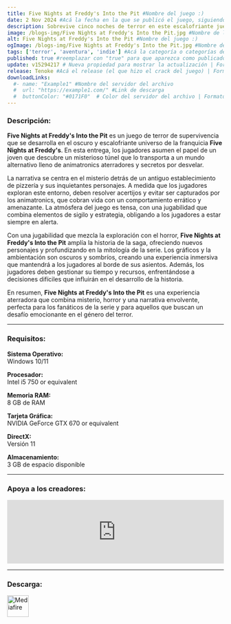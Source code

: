 ```yaml
---
title: Five Nights at Freddy's Into the Pit #Nombre del juego :)
date: 2 Nov 2024 #Acá la fecha en la que se publicó el juego, siguiendo este formato: Dia "30", Mes "Oct", Año "2024" = como debe quedar: 30 Oct 2024
description: Sobrevive cinco noches de terror en este escalofriante juego de aventuras. Viaja entre períodos de tiempo, recoge pistas y escapa de la amenaza que te persigue implacablemente. Muévete rápido y mantente oculto, y puede que sobrevivas. Pero ten cuidado—no es sólo tu propia vida la que está en juego esta vez. #Acá una mini descripción del juego
image: /blogs-img/Five Nights at Freddy's Into the Pit.jpg #Nombre de la imagen, por lo general es exactamente el mismo nombre que el juego excluyendo lo ":" (Dos puntos)
alt: Five Nights at Freddy's Into the Pit #Nombre del juego :)
ogImage: /blogs-img/Five Nights at Freddy's Into the Pit.jpg #Nombre de la imagen, por lo general es exactamente el mismo nombre que el juego excluyendo lo ":" (Dos puntos)
tags: ['terror', 'aventura', 'indie'] #Acá la categoría o categorías del juego, si es más de una se coloca en este formato: ['categoría1', 'categoría2']
published: true #reemplazar con "true" para que aparezca como publicado
update: v15294217 # Nueva propiedad para mostrar la actualización | Formato: v1.0.0
release: Tenoke #Acá el release (el que hizo el crack del juego) | Formato: Nicolhetti
downloadLinks:
  #- name: "Example1" #Nombre del servidor del archivo
  #  url: "https://example1.com/" #Link de descarga
  #  buttonColor: "#0171F0"  # Color del servidor del archivo | Formato hexadecimal | MediaFire: #0171F0 | Buzzheavier: #FF6600 |
---
```


<!--En VSCode seleccionando una palabra, por ejemplo: "Five Nights at Freddy's Into the Pit" y apretando Ctrl+F2 se seleccionan todas las palabras iguales-->

### Descripción:
**Five Nights at Freddy's Into the Pit** es un juego de terror de supervivencia que se desarrolla en el oscuro y escalofriante universo de la franquicia **Five Nights at Freddy's**. En esta entrega, los jugadores asumen el papel de un joven que descubre un misterioso túnel que lo transporta a un mundo alternativo lleno de animatronics aterradores y secretos por desvelar. 

La narrativa se centra en el misterio detrás de un antiguo establecimiento de pizzería y sus inquietantes personajes. A medida que los jugadores exploran este entorno, deben resolver acertijos y evitar ser capturados por los animatronics, que cobran vida con un comportamiento errático y amenazante. La atmósfera del juego es tensa, con una jugabilidad que combina elementos de sigilo y estrategia, obligando a los jugadores a estar siempre en alerta.

Con una jugabilidad que mezcla la exploración con el horror, **Five Nights at Freddy's Into the Pit** amplía la historia de la saga, ofreciendo nuevos personajes y profundizando en la mitología de la serie. Los gráficos y la ambientación son oscuros y sombríos, creando una experiencia inmersiva que mantendrá a los jugadores al borde de sus asientos. Además, los jugadores deben gestionar su tiempo y recursos, enfrentándose a decisiones difíciles que influirán en el desarrollo de la historia.

En resumen, **Five Nights at Freddy's Into the Pit** es una experiencia aterradora que combina misterio, horror y una narrativa envolvente, perfecta para los fanáticos de la serie y para aquellos que buscan un desafío emocionante en el género del terror.

<!--Prompt para Chat-GPT: Hazme una descripción para el juego "Five Nights at Freddy's Into the Pit" y cada que menciones "Five Nights at Freddy's Into the Pit" ponlo en negrita -->

---

### Requisitos:
**Sistema Operativo:**  
Windows 10/11

**Procesador:**  
Intel i5 750 or equivalent

**Memoria RAM:**  
8 GB de RAM

**Tarjeta Gráfica:**  
NVIDIA GeForce GTX 670 or equivalent

**DirectX:**  
Versión 11

**Almacenamiento:**  
3 GB de espacio disponible

<!--Si falta o sobra un requisito se quita o se agrega manteniendo el mismo formato-->

---

### Apoya a los creadores:
<iframe src="https://store.steampowered.com/widget/2638370/" frameborder="0" style="background-color: transparent; width: 100% !important; aspect-ratio: 646 / 190;"></iframe>

<!--Reemplazar los numeros (AppID) del juego (en este caso 2668510) por el numero (AppID) correspondiente con el juego a publicar-->
<!--El AppID se encuentra en la URL del Juego en Steam-->

---

### Descarga:

[<img src="https://gist.github.com/cxmeel/0dbc95191f239b631c3874f4ccf114e2/raw/download.svg" alt="Mediafire" height="50" />](https://www.mediafire.com/file/7n3qnirtydzbryy/Five_Nights_at_Freddy%2527s_Into_the_Pit_-_By_Nicolhetti_Projects.zip/file)

<!-- # se debe reemplazar por el link de descarga-->

<!--NOMBRE-DEL-SERVICIO se debe reemplazar por el servicio donde está subido el juego-->